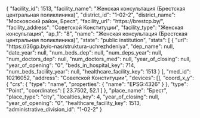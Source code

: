 {
    "facility_id": 1513,
    "facility_name": "Женская консультация (Брестская центральная поликлиника)",
    "district_id": "1-02-2",
    "district_name": "Московский район, Брест",
    "facility_url": "https:\/\/brestcp.by\/",
    "facility_address": "Советской Конституции",
    "facility_type": "Женская консультация",
    "ap_1": "8",
    "name": "Женская консультация (Брестская центральная поликлиника)",
    "state": "public institution",
    "stats": [
        {
            "url": "https:\/\/36gp.by\/o-nas\/struktura-uchrezhdeniya",
            "dep_name": null,
            "date_year": null,
            "num_beds_dep": null,
            "num_deps_year": null,
            "num_doctors_dep": null,
            "num_doctors_med": null,
            "year_of_closing": null,
            "year_of_opening": "0",
            "beds_in_hospital_key": 714,
            "num_beds_facility_year": null,
            "healthcare_facility_key": 1513
        }
    ],
    "med_id": 10216052,
    "address": "Советской Конституции",
    "devices": [],
    "coord_x_y": {
        "crs": {
            "type": "name",
            "properties": {
                "name": "EPSG:4326"
            }
        },
        "type": "Point",
        "coordinates": [
            23.7502,
            52.1
        ]
    },
    "place_name": "Брест",
    "place_type": "city",
    "localties_key": 4,
    "year_of_closing": null,
    "year_of_opening": "0",
    "healthcare_facility_key": 1513,
    "administrative_division_id": "1-02-2"
}